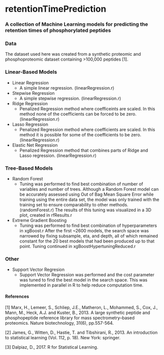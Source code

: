 # retentionTimePrediction
### A collection of Machine Learning models for predicting the retention times of phosphorylated peptides
### Data
The dataset used here was created from a synthetic proteomic and phosphoproteomic dataset containing >100,000 peptides [1].
### Linear-Based Models
- Linear Regression
    - A simple linear regression. (linearRegression.r)
- Stepwise Regression
   - A simple stepwise regression. (linearRegression.r)
- Ridge Regression
  - Penalized Regression method where coefficeints are scaled. In this method none of the coefficients can be forced to be zero. (linearRegression.r)
- Lasso Regression
  - Penalized Regression method where coefficients are scaled. In this method it is possible for some of the coefficients to be zero. (linearRegression.r)
- Elastic Net Regression
  - Penalized Regression method that combines parts of Ridge and Lasso regression. (linearRegression.r)
### Tree-Based Models
- Random Forest
  - Tuning was performed to find best combination of number of variables and number of trees. Although a Random Forest model can be accurately assessed using Out of Bag Mean Square Error while training using the entire data set, the model was only trained with the training set to ensure comparability to other methods. (randomForest.r) The results of this tuning was visualized in a 3D plot, created in rfResults.r
- Extreme Gradient Boosting
  - Tuning was performed to find best combination of hyperparameters in xgBoost.r After the first ~2600 models, the search space was narrowed by fixing subsample, eta, and depth, all of which remained constant for the 20 best models that had been produced up to that point. Tuning continued in xgBoostHypertuningReduced.r
### Other
- Support Vector Regresion
  - Support Vector Regression was performed and the cost parameter was tuned to find the best model in the search space. This was implemented in parallel in R to help reduce computation time.
#### References
[1] Marx, H., Lemeer, S., Schliep, J.E., Matheron, L., Mohammed, S., Cox, J., Mann, M., Heck, A.J. and Kuster, B., 2013. A large synthetic peptide and phosphopeptide reference library for mass spectrometry–based proteomics. Nature biotechnology, 31(6), pp.557-564.

[2] James, G., Witten, D., Hastie, T. and Tibshirani, R., 2013. An introduction to statistical learning (Vol. 112, p. 18). New York: springer.

[3] Dalpiaz, D., 2017. R for Statistical Learning.
